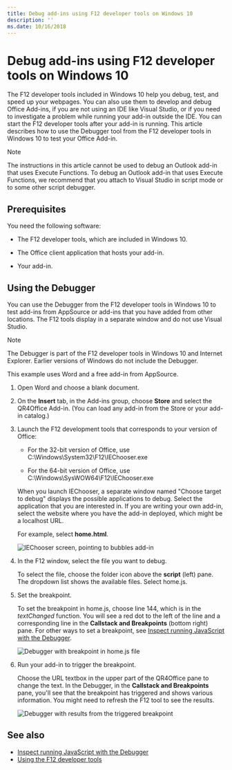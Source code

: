 ```yaml
---
title: Debug add-ins using F12 developer tools on Windows 10
description: ''
ms.date: 10/16/2018
---
```


# Debug add-ins using F12 developer tools on Windows 10

The F12 developer tools included in Windows 10 help you debug, test, and speed up your webpages. You can also use them to develop and debug Office Add-ins, if you are not using an IDE like Visual Studio, or if you need to investigate a problem while running your add-in outside the IDE. You can start the F12 developer tools after your add-in is running. This article describes how to use the Debugger tool from the F12 developer tools in Windows 10 to test your Office Add-in.

> [!NOTE]
> The instructions in this article cannot be used to debug an Outlook add-in that uses Execute Functions. To debug an Outlook add-in that uses Execute Functions, we recommend that you attach to Visual Studio in script mode or to some other script debugger.

## Prerequisites

You need the following software:

- The F12 developer tools, which are included in Windows 10. 
    
- The Office client application that hosts your add-in. 
    
- Your add-in. 

## Using the Debugger

You can use the Debugger from the F12 developer tools in Windows 10 to test add-ins from AppSource or add-ins that you have added from other locations. The F12 tools display in a separate window and do not use Visual Studio.

> [!NOTE]
> The Debugger is part of the F12 developer tools in Windows 10 and Internet Explorer. Earlier versions of Windows do not include the Debugger. 

This example uses Word and a free add-in from AppSource.

1. Open Word and choose a blank document. 
    
2. On the **Insert** tab, in the Add-ins group, choose **Store** and select the QR4Office Add-in. (You can load any add-in from the Store or your add-in catalog.)
    
3. Launch the F12 development tools that corresponds to your version of Office:
    
   - For the 32-bit version of Office, use C:\Windows\System32\F12\IEChooser.exe
    
   - For the 64-bit version of Office, use C:\Windows\SysWOW64\F12\IEChooser.exe
    
   When you launch IEChooser, a separate window named "Choose target to debug" displays the possible applications to debug. Select the application that you are interested in. If you are writing your own add-in, select the website where you have the add-in deployed, which might be a localhost URL. 
    
   For example, select **home.html**. 
    
   ![IEChooser screen, pointing to bubbles add-in](../images/choose-target-to-debug.png)

4. In the F12 window, select the file you want to debug.
    
   To select the file, choose the folder icon above the  **script** (left) pane. The dropdown list shows the available files. Select home.js.
    
5. Set the breakpoint.
    
   To set the breakpoint in home.js, choose line 144, which is in the  _textChanged_ function. You will see a red dot to the left of the line and a corresponding line in the **Callstack and Breakpoints** (bottom right) pane. For other ways to set a breakpoint, see [Inspect running JavaScript with the Debugger](https://docs.microsoft.com/previous-versions/windows/internet-explorer/ie-developer/samples/dn255007(v=vs.85)). 
    
   ![Debugger with breakpoint in home.js file](../images/debugger-home-js-02.png)

6. Run your add-in to trigger the breakpoint.
    
   Choose the URL textbox in the upper part of the QR4Office pane to change the text. In the Debugger, in the **Callstack and Breakpoints** pane, you'll see that the breakpoint has triggered and shows various information. You might need to refresh the F12 tool to see the results.
    
   ![Debugger with results from the triggered breakpoint](../images/debugger-home-js-01.png)


## See also

- [Inspect running JavaScript with the Debugger](https://docs.microsoft.com/previous-versions/windows/internet-explorer/ie-developer/samples/dn255007(v=vs.85))
- [Using the F12 developer tools](https://docs.microsoft.com/previous-versions/windows/internet-explorer/ie-developer/samples/bg182326(v=vs.85))
    
